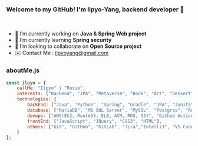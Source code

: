 ### Welcome to my GitHub! I'm Ilpyo-Yang, backend developer 🤗

<br>

- 🔭 I’m currently working on <b>Java & Spring Web project</b>
- 🌱 I’m currently learning <b>Spring security</b>
- 👯 I’m looking to collaborate on <b>Open Source project</b>
- ✉️ Contact Me : ilpyoyang@gmail.com

### aboutMe.js

```js
const ilpyo = {
    callMe: "Ilpyo" | "Rosie",
    interests: ["Backend", "JPA", "Metaverse", "Book", "Art", "Dessert"],
    technologies: {
        backEnd: ["Java", "Python", "Spring", "Gradle", "JPA", "Junit5"],
        database: ["MariaDB", "MS SQL Server", "MySQL", "Postgres", "Redis", "Oracle"],
        devops: ["AWS(EC2, Route53, ELB, ACM, RDS, S3)", "Github Action", "Docker"],
        frontEnd: ["JavaScript", "JQuery", "CSS3", "HTML"],
        others: ["Git", "GitHub", "GitLab", "Jira","IntelliJ", "VS Code", "Eclipse", "Linux", "Ubuntu"]
    }
};
```
